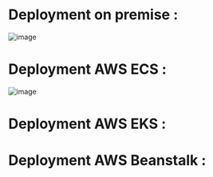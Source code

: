 # Deployment on premise : 
![image](https://github.com/user-attachments/assets/455a717e-ad50-41e1-bee1-cdb83db6c205)

# Deployment AWS ECS : 
![image](https://github.com/user-attachments/assets/53b9ab41-57ce-4c78-a053-c1d9090b1f4b)

# Deployment AWS EKS : 

# Deployment AWS Beanstalk : 

